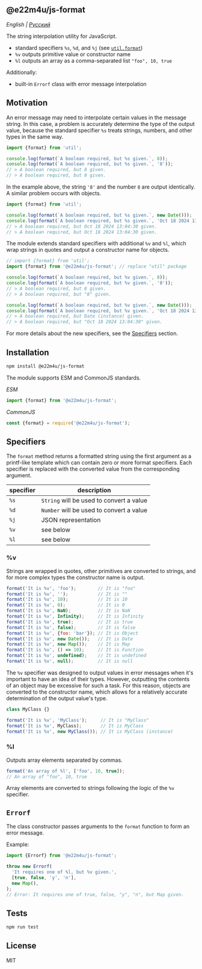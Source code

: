 ## @e22m4u/js-format

*English | [Русский](README-ru.md)*

The string interpolation utility for JavaScript.

- standard specifiers `%s`, `%d`, and `%j` (see [`util.format`](https://nodejs.org/api/util.html#utilformatformat-args))
- `%v` outputs primitive value or constructor name
- `%l` outputs an array as a comma-separated list `"foo", 10, true`

Additionally:
- built-in `Errorf` class with error message interpolation

## Motivation

Аn error message may need to interpolate certain values
in the message string. In this case, a problem is accurately
determine the type of the output value, because the standard
specifier `%s` treats strings, numbers, and other types
in the same way.

```js
import {format} from 'util';

console.log(format(`A boolean required, but %s given.`, 8));
console.log(format(`A boolean required, but %s given.`, '8'));
// > A boolean required, but 8 given.
// > A boolean required, but 8 given.
```

In the example above, the string `'8'` and the number `8`
are output identically. A similar problem occurs with objects.

```js
import {format} from 'util';

console.log(format(`A boolean required, but %s given.`, new Date()));
console.log(format(`A boolean required, but %s given.`, 'Oct 18 2024 13:04:30'));
// > A boolean required, but Oct 18 2024 13:04:30 given.
// > A boolean required, but Oct 18 2024 13:04:30 given.
```

The module extends standard specifiers with additional
`%v` and `%l`, which wrap strings in quotes and output
a constructor name for objects.

```js
// import {format} from 'util';
import {format} from '@e22m4u/js-format'; // replace "util" package

console.log(format(`A boolean required, but %v given.`, 8));
console.log(format(`A boolean required, but %v given.`, '8'));
// > A boolean required, but 8 given.
// > A boolean required, but "8" given.

console.log(format(`A boolean required, but %v given.`, new Date()));
console.log(format(`A boolean required, but %v given.`, 'Oct 18 2024 13:04:30'));
// > A boolean required, but Date (instance) given.
// > A boolean required, but "Oct 18 2024 13:04:30" given.
```

For more details about the new specifiers,
see the [Specifiers](#Specifiers) section.

## Installation

```bash
npm install @e22m4u/js-format
```

The module supports ESM and CommonJS standards.

*ESM*

```js
import {format} from '@e22m4u/js-format';
```

*CommonJS*

```js
const {format} = require('@e22m4u/js-format');
```

## Specifiers

The `format` method returns a formatted string using
the first argument as a printf-like template which can
contain zero or more format specifiers. Each specifier
is replaced with the converted value from the corresponding
argument.

| specifier | description                              |
|-----------|------------------------------------------|
| `%s`      | `String` will be used to convert a value |
| `%d`      | `Number` will be used to convert a value |
| `%j`      | JSON representation                      |
| `%v`      | see below                                |
| `%l`      | see below                                |

### %v

Strings are wrapped in quotes, other primitives are converted
to strings, and for more complex types the constructor name
is output.

```js
format('It is %v', 'foo');        // It is "foo"
format('It is %v', '');           // It is ""
format('It is %v', 10);           // It is 10
format('It is %v', 0);            // It is 0
format('It is %v', NaN);          // It is NaN
format('It is %v', Infinity);     // It is Infinity
format('It is %v', true);         // It is true
format('It is %v', false);        // It is false
format('It is %v', {foo: 'bar'}); // It is Object
format('It is %v', new Date());   // It is Date
format('It is %v', new Map());    // It is Map
format('It is %v', () => 10);     // It is Function
format('It is %v', undefined);    // It is undefined
format('It is %v', null);         // It is null
```

The `%v` specifier was designed to output values in error messages
when it's important to have an idea of their types. However, outputting
the contents of an object may be excessive for such a task. For this reason,
objects are converted to the constructor name, which allows for a relatively
accurate determination of the output value's type.

```js
class MyClass {}

format('It is %v', 'MyClass');     // It is "MyClass"
format('It is %v', MyClass);       // It is MyClass
format('It is %v', new MyClass()); // It is MyClass (instance)
```

### %l

Outputs array elements separated by commas.

```js
format('An array of %l', ['foo', 10, true]);
// An array of "foo", 10, true
```

Array elements are converted to strings following the logic
of the `%v` specifier.

## `Errorf`

The class constructor passes arguments to the `format`
function to form an error message.

Example:

```js
import {Errorf} from '@e22m4u/js-format';

throw new Errorf(
  'It requires one of %l, but %v given.',
  [true, false, 'y', 'n'],
  new Map(),
);
// Error: It requires one of true, false, "y", "n", but Map given.
```

## Tests

```bash
npm run test
```

## License

MIT
